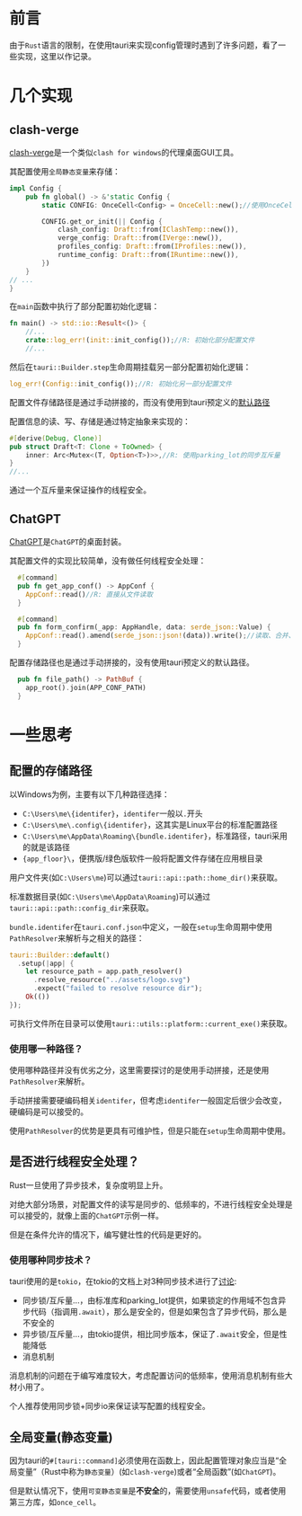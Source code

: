 # 前言

由于`Rust`语言的限制，在使用tauri来实现config管理时遇到了许多问题，看了一些实现，这里以作记录。

# 几个实现
## clash-verge

[clash-verge](https://github.com/zzzgydi/clash-verge)是一个类似`clash for windows`的代理桌面GUI工具。

其配置使用`全局静态变量`来存储：

```rust
impl Config {
    pub fn global() -> &'static Config {
        static CONFIG: OnceCell<Config> = OnceCell::new();//使用OnceCell来实现延迟初始化

        CONFIG.get_or_init(|| Config {
            clash_config: Draft::from(IClashTemp::new()),
            verge_config: Draft::from(IVerge::new()),
            profiles_config: Draft::from(IProfiles::new()),
            runtime_config: Draft::from(IRuntime::new()), 
        })
    }
// ...
}
```

在`main`函数中执行了部分配置初始化逻辑：

```rust
fn main() -> std::io::Result<()> {
    //...
    crate::log_err!(init::init_config());//R: 初始化部分配置文件
    //...
```

然后在`tauri::Builder.step`生命周期挂载另一部分配置初始化逻辑：

```rust
log_err!(Config::init_config());//R: 初始化另一部分配置文件
```

配置文件存储路径是通过手动拼接的，而没有使用到tauri预定义的[默认路径](https://docs.rs/tauri/1.2.4/tauri/struct.PathResolver.html#method.resource_dir)

配置信息的读、写、存储是通过特定抽象来实现的：

```rust
#[derive(Debug, Clone)]
pub struct Draft<T: Clone + ToOwned> {
    inner: Arc<Mutex<(T, Option<T>)>>,//R: 使用parking_lot的同步互斥量
}
//...
```

通过一个互斥量来保证操作的线程安全。

## ChatGPT

[ChatGPT](https://github.com/lencx/ChatGPT)是`ChatGPT`的桌面封装。

其配置文件的实现比较简单，没有做任何线程安全处理：

```rust
  #[command]
  pub fn get_app_conf() -> AppConf {
    AppConf::read()//R: 直接从文件读取
  }

  #[command]
  pub fn form_confirm(_app: AppHandle, data: serde_json::Value) {
    AppConf::read().amend(serde_json::json!(data)).write();//读取、合并、写入文件
  }
```

配置存储路径也是通过手动拼接的，没有使用tauri预定义的默认路径。

```rust
  pub fn file_path() -> PathBuf {
    app_root().join(APP_CONF_PATH)
  }
```

# 一些思考
## 配置的存储路径

以Windows为例，主要有以下几种路径选择：

- `C:\Users\me\{identifer}`，`identifer`一般以`.`开头
- `C:\Users\me\.config\{identifer}`，这其实是Linux平台的标准配置路径
- `C:\Users\me\AppData\Roaming\{bundle.identifer}`，标准路径，tauri采用的就是该路径
- `{app_floor}\`，便携版/绿色版软件一般将配置文件存储在应用根目录

用户文件夹(如`C:\Users\me`)可以通过`tauri::api::path::home_dir()`来获取。

标准数据目录(如`C:\Users\me\AppData\Roaming`)可以通过` tauri::api::path::config_dir`来获取。

`bundle.identifer`在`tauri.conf.json`中定义，一般在`setup`生命周期中使用`PathResolver`来解析与之相关的路径：

```rust
tauri::Builder::default()
  .setup(|app| {
    let resource_path = app.path_resolver()
      .resolve_resource("../assets/logo.svg")
      .expect("failed to resolve resource dir");
    Ok(())
});
```

可执行文件所在目录可以使用`tauri::utils::platform::current_exe()`来获取。

### 使用哪一种路径？

使用哪种路径并没有优劣之分，这里需要探讨的是使用手动拼接，还是使用`PathResolver`来解析。

手动拼接需要硬编码相关`identifer`，但考虑`identifer`一般固定后很少会改变，硬编码是可以接受的。

使用`PathResolver`的优势是更具有可维护性，但是只能在`setup`生命周期中使用。

## 是否进行线程安全处理？

Rust一旦使用了异步技术，复杂度明显上升。

对绝大部分场景，对配置文件的读写是同步的、低频率的，不进行线程安全处理是可以接受的，就像上面的`ChatGPT`示例一样。

但是在条件允许的情况下，编写健壮性的代码是更好的。

### 使用哪种同步技术？

tauri使用的是`tokio`，在tokio的文档上对3种同步技术进行了[讨论](https://docs.rs/tokio/latest/tokio/sync/struct.Mutex.html#which-kind-of-mutex-should-you-use):

- 同步锁/互斥量...，由标准库和parking_lot提供，如果锁定的作用域不包含异步代码（指调用`.await`），那么是安全的，但是如果包含了异步代码，那么是不安全的
- 异步锁/互斥量...，由tokio提供，相比同步版本，保证了`.await`安全，但是性能降低
- 消息机制

消息机制的问题在于编写难度较大，考虑配置访问的低频率，使用消息机制有些大材小用了。

个人推荐使用同步锁+同步io来保证读写配置的线程安全。

## 全局变量(静态变量)

因为tauri的`#[tauri::command]`必须使用在函数上，因此配置管理对象应当是“全局变量”（Rust中称为`静态变量`）(如`clash-verge`)或者“全局函数”(如`ChatGPT`)。

但是默认情况下，使用`可变静态变量`是**不安全**的，需要使用`unsafe`代码，或者使用第三方库，如`once_cell`。

